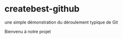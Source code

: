 # createbest-github

une simple démonstration du déroulement typique de Git

Bienvenu à notre projet
